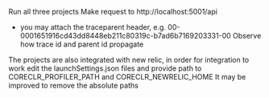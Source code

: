 Run all three projects
Make request to http://localhost:5001/api
 - you may attach the traceparent header, e.g. 00-0001651916cd43dd8448eb211c80319c-b7ad6b7169203331-00
Observe how trace id and parent id propagate

The projects are also integrated with new relic, in order for integration to work edit the launchSettings.json files
and provide path to CORECLR_PROFILER_PATH and CORECLR_NEWRELIC_HOME
It may be improved to remove the absolute paths